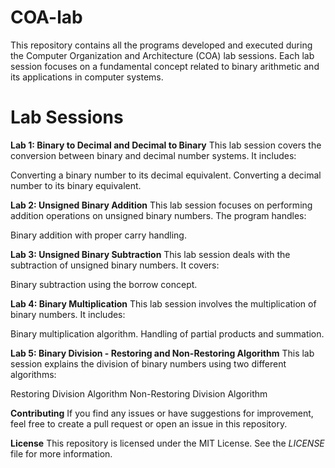 # COA-lab

This repository contains all the programs developed and executed during the Computer Organization and Architecture (COA) lab sessions. Each lab session focuses on a fundamental concept related to binary arithmetic and its applications in computer systems.

# Lab Sessions
**Lab 1: Binary to Decimal and Decimal to Binary**
This lab session covers the conversion between binary and decimal number systems. It includes:

Converting a binary number to its decimal equivalent.
Converting a decimal number to its binary equivalent.


**Lab 2: Unsigned Binary Addition**
This lab session focuses on performing addition operations on unsigned binary numbers. The program handles:

Binary addition with proper carry handling.


**Lab 3: Unsigned Binary Subtraction**
This lab session deals with the subtraction of unsigned binary numbers. It covers:

Binary subtraction using the borrow concept.


**Lab 4: Binary Multiplication**
This lab session involves the multiplication of binary numbers. It includes:

Binary multiplication algorithm.
Handling of partial products and summation.


**Lab 5: Binary Division - Restoring and Non-Restoring Algorithm**
This lab session explains the division of binary numbers using two different algorithms:

Restoring Division Algorithm
Non-Restoring Division Algorithm

<!--
Getting Started
Prerequisites
A C++ compiler (e.g., GCC)
Basic understanding of binary arithmetic
Running the Programs
Clone the repository:
bash
Copy code
git clone https://github.com/yourusername/COA-lab.git
Navigate to the desired lab directory:
bash
Copy code
cd COA-lab/lab1
Compile the program:
Copy code
g++ -o lab1 lab1.cpp
Run the executable:
bash
Copy code
./lab1 -->
**Contributing**
If you find any issues or have suggestions for improvement, feel free to create a pull request or open an issue in this repository.

**License**
This repository is licensed under the MIT License. See the _LICENSE_ file for more information.
